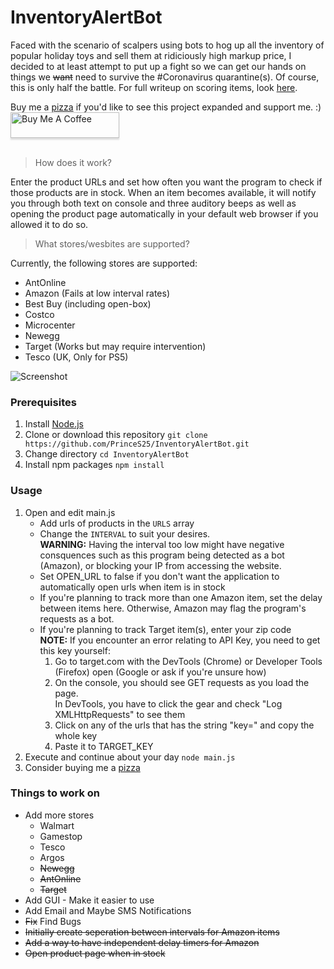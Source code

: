 # InventoryAlertBot
Faced with the scenario of scalpers using bots to hog up all the inventory of popular holiday toys and sell them at ridiciously high markup price, I decided to at least attempt to put up a fight so we can get our hands on things we ~~want~~ need to survive the #Coronavirus quarantine(s). Of course, this is only half the battle. For full writeup on scoring items, look [here](https://github.com/PrinceS25/InventoryAlertBot/wiki/Beating-Scalpers).

Buy me a [pizza](buymeacoff.ee/PrinceSingh) if you'd like to see this project expanded and support me. :) <br>
<a href="https://www.buymeacoffee.com/PrinceSingh" target="_blank"><img src="https://i.imgur.com/NeXoy2V.png" alt="Buy Me A Coffee" style="height: 41px !important;width: 174px !important;box-shadow: 0px 3px 2px 0px rgba(190, 190, 190, 0.5) !important;-webkit-box-shadow: 0px 3px 2px 0px rgba(190, 190, 190, 0.5) !important;" ></a>
<br><br>
> How does it work?

Enter the product URLs and set how often you want the program to check if those products are in stock. When an item becomes available, it will notify you through both text on console and three auditory beeps as well as opening the product page automatically in your default web browser if you allowed it to do so.

> What stores/wesbites are supported?

Currently, the following stores are supported:
* AntOnline
* Amazon (Fails at low interval rates)
* Best Buy (including open-box)
* Costco
* Microcenter
* Newegg
* Target (Works but may require intervention)
* Tesco (UK, Only for PS5)

![Screenshot](https://i.imgur.com/po6GtU6.png)

### Prerequisites
1. Install [Node.js](https://nodejs.org/en/)
2. Clone or download this repository
    `git clone https://github.com/PrinceS25/InventoryAlertBot.git`
3. Change directory
    `cd InventoryAlertBot`
4. Install npm packages
    `npm install`

### Usage
1. Open and edit main.js
    * Add urls of products in the `URLS` array
    * Change the `INTERVAL` to suit your desires.\
    **WARNING:** Having the interval too low might have negative consquences such as this program being detected as a bot (Amazon), or blocking your IP from accessing the website.
    * Set OPEN_URL to false if you don't want the application to automatically open urls when item is in stock
    * If you're planning to track more than one Amazon item, set the delay between items here.
    Otherwise, Amazon may flag the program's requests as a bot.
    * If you're planning to track Target item(s), enter your zip code\
    **NOTE:** If you encounter an error relating to API Key, you need to get this key yourself:
        1. Go to target.com with the DevTools (Chrome) or Developer Tools (Firefox) open (Google or ask if you're unsure how)
        2. On the console, you should see GET requests as you load the page.\
        In DevTools, you have to click the gear and check "Log XMLHttpRequests" to see them
        3. Click on any of the urls that has the string "key=" and copy the whole key
        4. Paste it to TARGET_KEY
2. Execute and continue about your day
    `node main.js`
3. Consider buying me a [pizza](buymeacoff.ee/PrinceSingh)

### Things to work on
* Add more stores
    * Walmart
    * Gamestop
    * Tesco
    * Argos
    * ~~Newegg~~
    * ~~AntOnline~~
    * ~~Target~~
* Add GUI - Make it easier to use 
* Add Email and Maybe SMS Notifications
* ~~Fix~~ Find Bugs
* ~~Initially create seperation between intervals for Amazon items~~
* ~~Add a way to have independent delay timers for Amazon~~
* ~~Open product page when in stock~~
